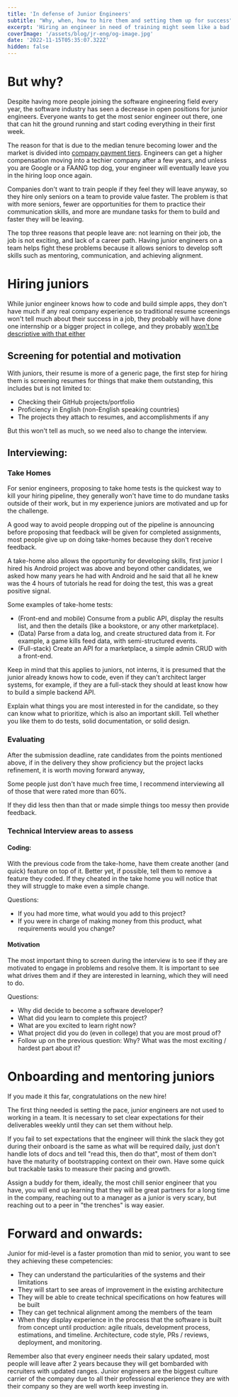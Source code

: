 ```yaml
---
title: 'In defense of Junior Engineers'
subtitle: "Why, when, how to hire them and setting them up for success"
excerpt: 'Hiring an engineer in need of training might seem like a bad idea but is a strategy that will pay off in the long run if done right.'
coverImage: '/assets/blog/jr-eng/og-image.jpg'
date: '2022-11-15T05:35:07.322Z'
hidden: false
---
```


# But why?

Despite having more people joining the software engineering field every year, the software industry has seen a decrease in open positions for junior engineers. Everyone wants to get the most senior engineer out there, one that can hit the ground running and start coding everything in their first week.

The reason for that is due to the median tenure becoming lower and the market is divided into [company payment tiers](https://blog.pragmaticengineer.com/software-engineering-salaries-in-the-netherlands-and-europe/). Engineers can get a higher compensation moving into a techier company after a few years, and unless you are Google or a FAANG top dog, your engineer will eventually leave you in the hiring loop once again.

Companies don't want to train people if they feel they will leave anyway, so they hire only seniors on a team to provide value faster. The problem is that with more seniors, fewer are opportunities for them to practice their communication skills, and more are mundane tasks for them to build and faster they will be leaving. 

The top three reasons that people leave are: not learning on their job, the job is not exciting, and lack of a career path. Having junior engineers on a team helps fight these problems because it allows seniors to develop soft skills such as mentoring, communication, and achieving alignment.

# Hiring juniors

While junior engineer knows how to code and build simple apps, they don't have much if any real company experience so traditional resume screenings won't tell much about their success in a job, they probably will have done one internship or a bigger project in college, and they probably [won't be descriptive with that either](/posts/mistakes-to-avoid-in-resume)

## Screening for potential and motivation

With juniors, their resume is more of a generic page, the first step for hiring them is screening resumes for things that make them outstanding, this includes but is not limited to:

* Checking their GitHub projects/portfolio
* Proficiency in English (non-English speaking countries)
* The projects they attach to resumes, and accomplishments if any

But this won't tell as much, so we need also to change the interview.

## Interviewing:

### Take Homes

For senior engineers, proposing to take home tests is the quickest way to kill your hiring pipeline, they generally won't have time to do mundane tasks outside of their work, but in my experience juniors are motivated and up for the challenge.

A good way to avoid people dropping out of the pipeline is announcing before proposing that feedback will be given for completed assignments, most people give up on doing take-homes because they don't receive feedback. 

A take-home also allows the opportunity for developing skills, first junior I hired his Android project was above and beyond other candidates, we asked how many years he had with Android and he said that all he knew was the 4 hours of tutorials he read for doing the test, this was a great positive signal.

Some examples of take-home tests:

* (Front-end and mobile) Consume from a public API, display the results list, and then the details (like a bookstore, or any other marketplace). 
* (Data) Parse from a data log, and create structured data from it. For example, a game kills feed data, with semi-structured events.
* (Full-stack) Create an API for a marketplace, a simple admin CRUD with a front-end.

Keep in mind that this applies to juniors, not interns, it is presumed that the junior already knows how to code, even if they can't architect larger systems, for example, if they are a full-stack they should at least know how to build a simple backend API.

Explain what things you are most interested in for the candidate, so they can know what to prioritize, which is also an important skill. Tell whether you like them to do tests, solid documentation, or solid design.

### Evaluating

After the submission deadline, rate candidates from the points mentioned above, if in the delivery they show proficiency but the project lacks refinement, it is worth moving forward anyway, 

Some people just don't have much free time, I recommend interviewing all of those that were rated more than 60%.

If they did less then than that or made simple things too messy then provide feedback.

### Technical Interview areas to assess

#### Coding:

With the previous code from the take-home, have them create another (and quick) feature on top of it. Better yet, if possible, tell them to remove a feature they coded. If they cheated in the take home you will notice that they will struggle to make even a simple change. 

Questions:

* If you had more time, what would you add to this project?
* If you were in charge of making money from this product, what requirements would you change?

#### Motivation

The most important thing to screen during the interview is to see if they are motivated to engage in problems and resolve them. It is important to see what drives them and if they are interested in learning, which they will need to do.

Questions:

* Why did decide to become a software developer?
* What did you learn to complete this project?
* What are you excited to learn right now?
* What project did you do (even in college) that you are most proud of?
* Follow up on the previous question: Why? What was the most exciting / hardest part about it?

# Onboarding and mentoring juniors

If you made it this far, congratulations on the new hire!

The first thing needed is setting the pace, junior engineers are not used to working in a team. It is necessary to set clear expectations for their deliverables weekly until they can set them without help. 

If you fail to set expectations that the engineer will think the slack they got during their onboard is the same as what will be required daily, just don't handle lots of docs and tell "read this, then do that", most of them don't have the maturity of bootstrapping context on their own. Have some quick but trackable tasks to measure their pacing and growth.

Assign a buddy for them, ideally, the most chill senior engineer that you have, you will end up learning that they will be great partners for a long time in the company, reaching out to a manager as a junior is very scary, but reaching out to a peer in "the trenches" is way easier.

# Forward and onwards:

Junior for mid-level is a faster promotion than mid to senior, you want to see they achieving these competencies:

* They can understand the particularities of the systems and their limitations 
* They will start to see areas of improvement in the existing architecture 
* They will be able to create technical specifications on how features will be built 
* They can get technical alignment among the members of the team
* When they display experience in the process that the software is built from concept until production: agile rituals, development process, estimations, and timeline. Architecture, code style, PRs / reviews, deployment, and monitoring.

Remember also that every engineer needs their salary updated, most people will leave after 2 years because they will get bombarded with recruiters with updated ranges. Junior engineers are the biggest culture carrier of the company due to all their professional experience they are with their company so they are well worth keep investing in.